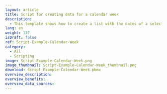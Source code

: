 ```yaml
---
layout: article
title: Script for creating data for a calendar week
description: 
  - This template shows how to create a list with the dates of a selected calendar week using a script.
lang: en
weight: 137
isDraft: false
ref: Script-Example-Calendar-Week
category:
  - All
  - Scripting
image: Script-Example-Calendar-Week.png
image_thumbnail: Script-Example-Calendar-Week_thumbnail.png
download: Script-Example-Calendar-Week.pbmx
overview_description:
overview_benefits:
overview_data_sources:
---
```

